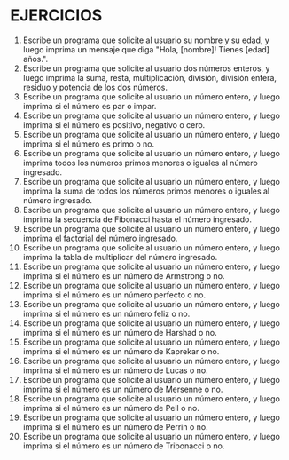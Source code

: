 # EJERCICIOS

1. Escribe un programa que solicite al usuario su nombre y su edad, y luego imprima un mensaje que diga "Hola, [nombre]! Tienes [edad] años.".
2. Escribe un programa que solicite al usuario dos números enteros, y luego imprima la suma, resta, multiplicación, división, división entera, residuo y potencia de los dos números.
3. Escribe un programa que solicite al usuario un número entero, y luego imprima si el número es par o impar.
4. Escribe un programa que solicite al usuario un número entero, y luego imprima si el número es positivo, negativo o cero.
5. Escribe un programa que solicite al usuario un número entero, y luego imprima si el número es primo o no.
6. Escribe un programa que solicite al usuario un número entero, y luego imprima todos los números primos menores o iguales al número ingresado.
7. Escribe un programa que solicite al usuario un número entero, y luego imprima la suma de todos los números primos menores o iguales al número ingresado.
8. Escribe un programa que solicite al usuario un número entero, y luego imprima la secuencia de Fibonacci hasta el número ingresado.
9. Escribe un programa que solicite al usuario un número entero, y luego imprima el factorial del número ingresado.
10. Escribe un programa que solicite al usuario un número entero, y luego imprima la tabla de multiplicar del número ingresado.
11. Escribe un programa que solicite al usuario un número entero, y luego imprima si el número es un número de Armstrong o no.
12. Escribe un programa que solicite al usuario un número entero, y luego imprima si el número es un número perfecto o no.
13. Escribe un programa que solicite al usuario un número entero, y luego imprima si el número es un número feliz o no.
14. Escribe un programa que solicite al usuario un número entero, y luego imprima si el número es un número de Harshad o no.
15. Escribe un programa que solicite al usuario un número entero, y luego imprima si el número es un número de Kaprekar o no.
16. Escribe un programa que solicite al usuario un número entero, y luego imprima si el número es un número de Lucas o no.
17. Escribe un programa que solicite al usuario un número entero, y luego imprima si el número es un número de Mersenne o no.
18. Escribe un programa que solicite al usuario un número entero, y luego imprima si el número es un número de Pell o no.
19. Escribe un programa que solicite al usuario un número entero, y luego imprima si el número es un número de Perrin o no.
20. Escribe un programa que solicite al usuario un número entero, y luego imprima si el número es un número de Tribonacci o no.
